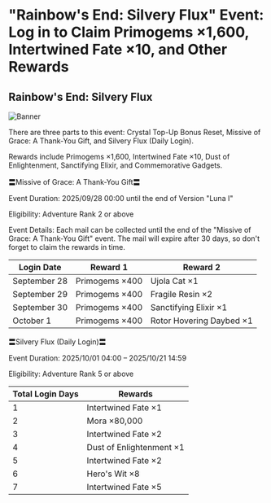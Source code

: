 # "Rainbow's End: Silvery Flux" Event: Log in to Claim Primogems ×1,600, Intertwined Fate ×10, and Other Rewards
## Rainbow's End: Silvery Flux
![Banner](https://sdk.hoyoverse.com/upload/ann/2025/08/28/a0d3db1ac468fba59df62ddbfd54c7b5_4177731238986392648_transformed.png)

There are three parts to this event: Crystal Top-Up Bonus Reset, Missive of Grace: A Thank-You Gift, and Silvery Flux (Daily Login).

Rewards include Primogems ×1,600, Intertwined Fate ×10, Dust of Enlightenment, Sanctifying Elixir, and Commemorative Gadgets.

〓Missive of Grace: A Thank-You Gift〓

Event Duration: <t class="t_lc" contenteditable="false">2025/09/28 00:00</t> until the end of Version "Luna I"

Eligibility: Adventure Rank 2 or above

Event Details: Each mail can be collected until the end of the "Missive of Grace: A Thank-You Gift" event. The mail will expire after 30 days, so don't forget to claim the rewards in time.

Login Date | Reward 1 | Reward 2
--- | --- | ---
September 28 | Primogems ×400 | Ujola Cat ×1
September 29 | Primogems ×400 | Fragile Resin ×2
September 30 | Primogems ×400 | Sanctifying Elixir ×1
October 1 | Primogems ×400 | Rotor Hovering Daybed ×1

〓Silvery Flux (Daily Login)〓

Event Duration: <t class="t_lc" contenteditable="false">2025/10/01 04:00</t> – <t class="t_lc" contenteditable="false">2025/10/21 14:59</t>

Eligibility: Adventure Rank 5 or above

Total Login Days | Rewards
--- | ---
1 | Intertwined Fate ×1
2 | Mora ×80,000
3 | Intertwined Fate ×2
4 | Dust of Enlightenment ×1
5 | Intertwined Fate ×2
6 | Hero's Wit ×8
7 | Intertwined Fate ×5
